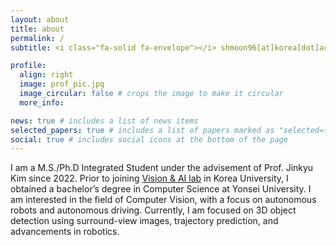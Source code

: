 ```yaml
---
layout: about
title: about
permalink: /
subtitle: <i class="fa-solid fa-envelope"></i> shmoon96[at]korea[dot]ac[dot]kr

profile:
  align: right
  image: prof_pic.jpg
  image_circular: false # crops the image to make it circular
  more_info: 

news: true # includes a list of news items
selected_papers: true # includes a list of papers marked as "selected={true}"
social: true # includes social icons at the bottom of the page
---
```

I am a M.S./Ph.D Integrated Student under the advisement of Prof. Jinkyu Kim since 2022. Prior to joining [Vision & AI lab](https://visionai.korea.ac.kr/) in Korea University, I obtained a bachelor’s degree in Computer Science at Yonsei University. I am interested in the field of Computer Vision, with a focus on autonomous robots and autonomous driving. Currently, I am focused on 3D object detection using surround-view images, trajectory prediction, and advancements in robotics.